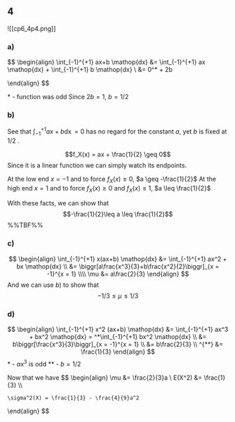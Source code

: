 ## 4
![[cp6_4p4.png]]

### a)
$$
\begin{align}
	\int_{-1}^{+1} ax+b \mathop{dx} &= \int_{-1}^{+1} ax \mathop{dx} + \int_{-1}^{+1} b \mathop{dx} \\
	&= 0^* + 2b
	
\end{align}
$$

\* - function was odd
Since $2b = 1$, $b = 1/2$

### b)
See that $\int_{-1}^{+1} ax+b \mathop{dx} = 0$ has no regard for the constant $a$, yet $b$ is fixed at $1/2$ . 

$$f_X(x) = ax + \frac{1}{2} \geq 0$$
Since it is a linear function we can simply watch its endpoints. 

At the low end $x = -1$ and  to force $f_X(x)\geq 0$, $a \geq -\frac{1}{2}$
At the high end $x = 1$ and  to force $f_X(x)\geq 0$ and $f_X(x) \leq 1$, $a \leq \frac{1}{2}$

With these facts, we can show that
$$-\frac{1}{2}\leq a \leq \frac{1}{2}$$
%%TBF%%

### c)
$$
\begin{align}
	\int_{-1}^{+1} x(ax+b) \mathop{dx} &= \int_{-1}^{+1} ax^2 + bx \mathop{dx} \\
	&= \biggr[a\frac{x^3}{3}+b\frac{x^2}{2}\biggr]_{x = -1}^{x = 1}
	\\\\
	\mu &= a\frac{2}{3}
\end{align}
$$
And we can use $b)$ to show that
$$-1/3 \leq\mu\leq 1/3$$

### d)
$$
\begin{align}
	\int_{-1}^{+1} x^2 (ax+b) \mathop{dx} &= \int_{-1}^{+1} ax^3 + bx^2 \mathop{dx} = ^*\int_{-1}^{+1} bx^2 \mathop{dx} \\
	&= b\biggr[\frac{x^3}{3}\biggr]_{x = -1}^{x = 1} \\
	&= b\frac{2}{3} \\
	^{**} &= \frac{1}{3}
\end{align}
$$
\* - $ax^3$ is odd 
\*\* - $b = 1/2$

Now that we have 
$$
\begin{align}
	   \mu &= \frac{2}{3}a \\
	E(X^2) &= \frac{1}{3} \\\\
	
	\sigma^2(X) = \frac{1}{3} - \frac{4}{9}a^2 
\end{align}
$$